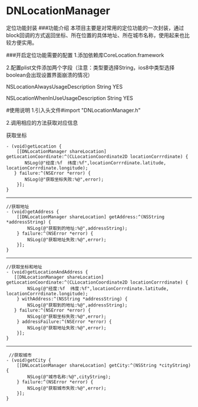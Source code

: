 # DNLocationManager
定位功能封装
###功能介绍
本项目主要是对常用的定位功能的一次封装，通过block回调的方式返回坐标、所在位置的具体地址、所在城市名称，使用起来也比较方便实用。

###开启定位功能需要的配置
1.添加依赖库CoreLocation.framework

2.配置plist文件添加两个字段（注意：类型要选择String，ios8中类型选择boolean会出现设置界面崩溃的情况）

NSLocationAlwaysUsageDescription      String     YES

NSLocationWhenInUseUsageDescription   String     YES

#使用说明
1.引入头文件#import "DNLocationManager.h"

2.调用相应的方法获取对应信息

获取坐标
      
    - (void)getLocation {
        [[DNLocationManager shareLocation] getLocationCoordinate:^(CLLocationCoordinate2D locationCorrrdinate) {
           NSLog(@"经度:%f  纬度:%f",locationCorrrdinate.latitude, locationCorrrdinate.longitude);
       } failure:^(NSError *error) {
           NSLog(@"获取坐标失败:%@",error);
        }];
    }

--------------------------------------------------------------------------------------------------------------------

    //获取地址
    - (void)getAddress {
        [[DNLocationManager shareLocation] getAddress:^(NSString *addressString) {
            NSLog(@"获取到的地址:%@",addressString);
        } failure:^(NSError *error) {
            NSLog(@"获取地址失败:%@",error);
        }];
    }

--------------------------------------------------------------------------------------------------------------------

    //获取坐标和地址
    - (void)getLocationAndAddress {
       [[DNLocationManager shareLocation] getLocationCoordinate:^(CLLocationCoordinate2D locationCorrrdinate) {
            NSLog(@"经度:%f  纬度:%f",locationCorrrdinate.latitude, locationCorrrdinate.longitude);
        } withAddress:^(NSString *addressString) {
            NSLog(@"获取到的地址:%@",addressString);
       } failure:^(NSError *error) {
            NSLog(@"获取坐标失败:%@",error);
        } addressFailure:^(NSError *error) {
            NSLog(@"获取地址失败:%@",error);
        }];
    }
    
 --------------------------------------------------------------------------------------------------------------------
 
     //获取城市
    - (void)getCity {
        [[DNLocationManager shareLocation] getCity:^(NSString *cityString) {
            NSLog(@"城市名称:%@",cityString);
        } failure:^(NSError *error) {
            NSLog(@"获取城市失败:%@",error);
        }];
    }
